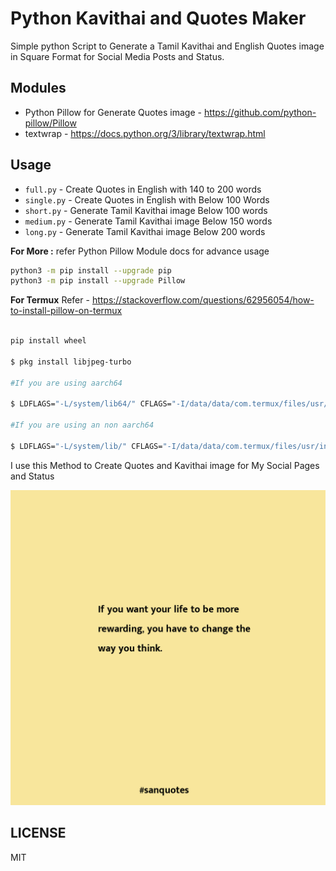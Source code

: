 # Python Kavithai and Quotes Maker  

Simple python Script to Generate a Tamil Kavithai and English Quotes image in Square Format for Social Media Posts and Status.  

## Modules

- Python Pillow for Generate Quotes image - <https://github.com/python-pillow/Pillow>
- textwrap - <https://docs.python.org/3/library/textwrap.html>

## Usage

- `full.py` - Create Quotes in English with 140 to 200 words
- `single.py` - Create Quotes in English with Below 100 Words
- `short.py` - Generate Tamil Kavithai image Below 100 words
- `medium.py` - Generate Tamil Kavithai image Below 150 words
- `long.py` - Generate Tamil Kavithai image Below 200 words

**For More :** refer Python Pillow Module docs for advance usage  

```sh
python3 -m pip install --upgrade pip
python3 -m pip install --upgrade Pillow
```

**For Termux** Refer  - <https://stackoverflow.com/questions/62956054/how-to-install-pillow-on-termux>

```bash

pip install wheel

$ pkg install libjpeg-turbo

#If you are using aarch64

$ LDFLAGS="-L/system/lib64/" CFLAGS="-I/data/data/com.termux/files/usr/include/" pip install Pillow

#If you are using an non aarch64 

$ LDFLAGS="-L/system/lib/" CFLAGS="-I/data/data/com.termux/files/usr/include/" pip install Pillow

```

I use this Method to Create Quotes and Kavithai image for My Social Pages and Status  

![Hello](https://raw.githubusercontent.com/mskian/py-tamil-text/main/images/example.png)  

## LICENSE

MIT
